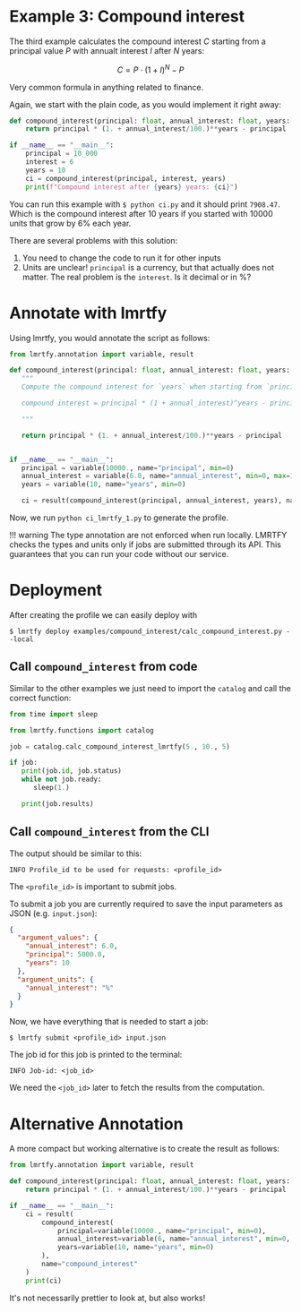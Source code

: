 # Example 3: Compound interest

The third example calculates the compound interest $C$ starting from a principal value $P$ with
annualt interest $I$ after $N$ years:

$$
C = P \cdot (1 + I)^N - P
$$

Very common formula in anything related to finance.

Again, we start with the plain code, as you would implement it right away:
```py title="calc_compound_interest.py" linenums="1"
def compound_interest(principal: float, annual_interest: float, years: int):
    return principal * (1. + annual_interest/100.)**years - principal

if __name__ == "__main__":
    principal = 10_000
    interest = 6
    years = 10
    ci = compound_interest(principal, interest, years)
    print(f"Compound interest after {years} years: {ci}")
```

You can run this example with `$ python ci.py` and it should print `7908.47`. Which is the compound
interest after 10 years if you started with 10000 units that grow by 6% each year.

There are several problems with this solution:
1. You need to change the code to run it for other inputs
2. Units are unclear! `principal` is a currency, but that actually does not matter. The real problem
   is the `interest`. Is it decimal or in %?

# Annotate with lmrtfy

Using lmrtfy, you would annotate the script as follows:
```py title="calc_compound_interest_lmrtfy.py" linenums="1"
from lmrtfy.annotation import variable, result

def compound_interest(principal: float, annual_interest: float, years: int):
   """
   Compute the compound interest for `years` when starting from `principal` with `annual interest`.

   compound interest = principal * (1 + annual_interest)^years - principal

   """

   return principal * (1. + annual_interest/100.)**years - principal


if __name__ == "__main__":
   principal = variable(10000., name="principal", min=0)
   annual_interest = variable(6.0, name="annual_interest", min=0, max=100, unit="%")
   years = variable(10, name="years", min=0)

   ci = result(compound_interest(principal, annual_interest, years), name="compound_interest"

```

Now, we run `python ci_lmrtfy_1.py` to generate the profile.

!!! warning
    The type annotation are not enforced when run locally. LMRTFY checks the types and units only
    if jobs are submitted through its API. This guarantees that you can run your code without our
    service.

# Deployment

After creating the profile we can easily deploy with
```shell
$ lmrtfy deploy examples/compound_interest/calc_compound_interest.py --local
```

## Call `compound_interest` from code
Similar to the other examples we just need to import the `catalog` and call the correct function:
```py title="call_compound_interest.py" linenums="1"
from time import sleep

from lmrtfy.functions import catalog

job = catalog.calc_compound_interest_lmrtfy(5., 10., 5)

if job:
   print(job.id, job.status)
   while not job.ready:
      sleep(1.)

   print(job.results)
```

## Call `compound_interest` from the CLI
The output should be similar to this:
```text
INFO Profile_id to be used for requests: <profile_id>
```

The `<profile_id>` is important to submit jobs. 


To submit a job you are currently required to save the input parameters as JSON (e.g. `input.json`):
```json title="input.json to calculate compound interest"
{
  "argument_values": {
    "annual_interest": 6.0,
    "principal": 5000.0,
    "years": 10
  },
  "argument_units": {
    "annual_interest": "%"
  }
}
```

Now, we have everything that is needed to start a job:
```shell
$ lmrtfy submit <profile_id> input.json
```

The job id for this job is printed to the terminal:
```text
INFO Job-id: <job_id>
```

We need the `<job_id>` later to fetch the results from the computation. 

# Alternative Annotation
A more compact but working alternative is to create the result as follows:
```python title="Alternative annotation" linenums="1"
from lmrtfy.annotation import variable, result

def compound_interest(principal: float, annual_interest: float, years: int):
    return principal * (1. + annual_interest/100.)**years - principal

if __name__ == "__main__":
    ci = result(
        compound_interest(
            principal=variable(10000., name="principal", min=0),
            annual_interest=variable(6, name="annual_interest", min=0, max=100, unit="%"),
            years=variable(10, name="years", min=0)
        ),
        name="compound_interest"
    )
    print(ci)
```

It's not necessarily prettier to look at, but also works!
